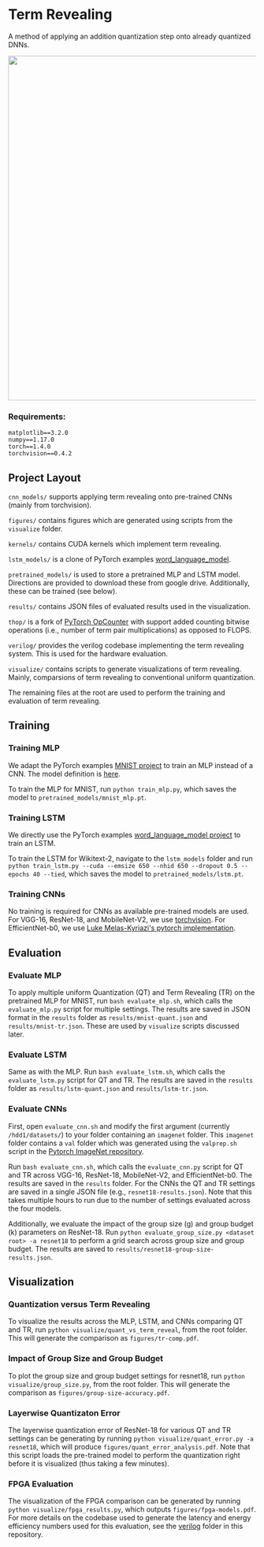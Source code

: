 # Term Revealing

A method of applying an addition quantization step onto already quantized DNNs. 

<p align="center"> 
<img src="https://github.com/BradMcDanel/term-revealing/blob/master/figures/term-reveal.png" width=700>
</p>

### Requirements:

```
matplotlib==3.2.0
numpy==1.17.0
torch==1.4.0
torchvision==0.4.2
```

## Project Layout

`cnn_models/` supports applying term revealing onto pre-trained CNNs (mainly from torchvision).

`figures/` contains figures which are generated using scripts from the `visualize` folder.

`kernels/` contains CUDA kernels which implement term revealing.

`lstm_models/` is a clone of PyTorch examples [word_language_model](https://github.com/pytorch/examples/tree/master/word_language_model).

`pretrained_models/` is used to store a pretrained MLP and LSTM model. Directions are provided to download these from google drive. Additionally, these can be trained (see below).

`results/` contains JSON files of evaluated results used in the visualization.

`thop/` is a fork of [PyTorch OpCounter](https://github.com/Lyken17/pytorch-OpCounter) with support added counting bitwise operations (i.e., number of term pair multiplications) as opposed to FLOPS.

`verilog/` provides the verilog codebase implementing the term revealing system. This is used for the hardware evaluation.

`visualize/` contains scripts to generate visualizations of term revealing. Mainly, comparsions of term revealing to conventional uniform quantization.

The remaining files at the root are used to perform the training and evaluation of term revealing.

## Training

### Training MLP
We adapt the PyTorch examples [MNIST project](https://github.com/pytorch/examples/tree/master/mnist) to train an MLP instead of a CNN. The model definition is [here](https://github.com/BradMcDanel/term-revealing/blob/master/train_mlp.py#L10).

To train the MLP for MNIST, run `python train_mlp.py`, which saves the model to `pretrained_models/mnist_mlp.pt`.

### Training LSTM
We directly use the PyTorch examples [word_language_model project](https://github.com/pytorch/examples/tree/master/word_language_model) to train an LSTM.

To train the LSTM for Wikitext-2, navigate to the `lstm_models` folder and run `python train_lstm.py --cuda --emsize 650 --nhid 650 --dropout 0.5 --epochs 40 --tied`, which saves the model to `pretrained_models/lstm.pt`.

### Training CNNs
No training is required for CNNs as available pre-trained models are used. For VGG-16, ResNet-18, and MobileNet-V2, we use [torchvision](https://github.com/pytorch/vision). For EfficientNet-b0, we use [Luke Melas-Kyriazi's pytorch implementation](https://github.com/lukemelas/EfficientNet-PyTorch).


## Evaluation


### Evaluate MLP
To apply multiple uniform Quantization (QT) and Term Revealing (TR) on the pretrained MLP for MNIST, run `bash evaluate_mlp.sh`, which calls the `evaluate_mlp.py` script for multiple settings. The results are saved in JSON format in the `results` folder as `results/mnist-quant.json` and `results/mnist-tr.json`. These are used by `visualize` scripts discussed later.


### Evaluate LSTM
Same as with the MLP. Run `bash evaluate_lstm.sh`, which calls the `evaluate_lstm.py` script for QT and TR. The results are saved in the `results` folder as `results/lstm-quant.json` and `results/lstm-tr.json`.


### Evaluate CNNs
First, open `evaluate_cnn.sh` and modify the first argument (currently `/hdd1/datasets/`) to your folder containing an `imagenet` folder. This `imagenet` folder contains a `val` folder which was generated using the `valprep.sh` script in the [Pytorch ImageNet repository](https://github.com/pytorch/examples/tree/master/imagenet).

Run `bash evaluate_cnn.sh`, which calls the `evaluate_cnn.py` script for QT and TR across VGG-16, ResNet-18, MobileNet-V2, and EfficientNet-b0. The results are saved in the `results` folder. For the CNNs the QT and TR settings are saved in a single JSON file (e.g., `resnet18-results.json`). Note that this takes multiple hours to run due to the number of settings evaluated across the four models.

Additionally, we evaluate the impact of the group size (g) and group budget (k) parameters on ResNet-18. Run `python evaluate_group_size.py <dataset root> -a resnet18` to perform a grid search across group size and group budget. The results are saved to `results/resnet18-group-size-results.json`.


## Visualization

### Quantization versus Term Revealing

To visualize the results across the MLP, LSTM, and CNNs comparing QT and TR, run `python visualize/quant_vs_term_reveal`, from the root folder. This will generate the comparison as `figures/tr-comp.pdf`.

### Impact of Group Size and Group Budget

To plot the group size and group budget settings for resnet18, run `python visualize/group_size.py`, from the root folder. This will generate the comparison as `figures/group-size-accuracy.pdf`.

### Layerwise Quantizaton Error

The layerwise quantization error of ResNet-18 for various QT and TR settings can be generating by running `python visualize/quant_error.py -a resnet18`, which will produce `figures/quant_error_analysis.pdf`. Note that this script loads the pre-trained model to perform the quantization right before it is visualized (thus taking a few minutes).


### FPGA Evaluation

The visualization of the FPGA comparison can be generated by running `python visualize/fpga_results.py`, which outputs `figures/fpga-models.pdf`. For more details on the codebase used to generate the latency and energy efficiency numbers used for this evaluation, see the [verilog](https://github.com/BradMcDanel/term-revealing/tree/master/verilog) folder in this repository.
